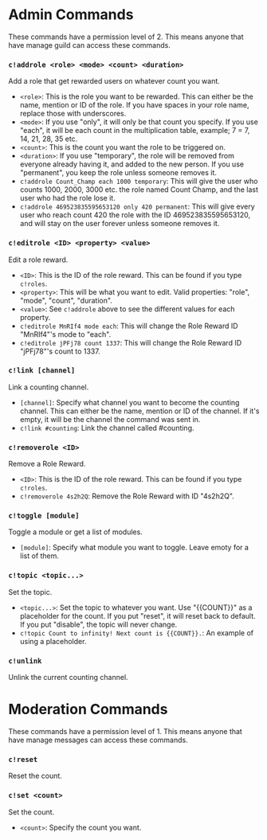 # Admin Commands

These commands have a permission level of 2. This means anyone that have manage guild can access these commands.

### `c!addrole <role> <mode> <count> <duration>`

Add a role that get rewarded users on whatever count you want.
- `<role>`: This is the role you want to be rewarded. This can either be the name, mention or ID of the role. If you have spaces in your role name, replace those with underscores.
- `<mode>`: If you use "only", it will only be that count you specify. If you use "each", it will be each count in the multiplication table, example; 7 = 7, 14, 21, 28, 35 etc.
- `<count>`: This is the count you want the role to be triggered on.
- `<duration>`: If you use "temporary", the role will be removed from everyone already having it, and added to the new person. If you use "permanent", you keep the role unless someone removes it.
- `c!addrole Count_Champ each 1000 temporary`: This will give the user who counts 1000, 2000, 3000 etc. the role named Count Champ, and the last user who had the role lose it.
- `c!addrole 469523835595653120 only 420 permanent`: This will give every user who reach count 420 the role with the ID 469523835595653120, and will stay on the user forever unless someone removes it.

### `c!editrole <ID> <property> <value>`

Edit a role reward.
- `<ID>`: This is the ID of the role reward. This can be found if you type `c!roles`.
- `<property>`: This will be what you want to edit. Valid properties: "role", "mode", "count", "duration".
- `<value>`: See `c!addrole` above to see the different values for each property.
- `c!editrole MnRIf4 mode each`: This will change the Role Reward ID "MnRIf4"'s mode to "each".
- `c!editrole jPFj78 count 1337`: This will change the Role Reward ID "jPFj78"'s count to 1337.

### `c!link [channel]`

Link a counting channel.
- `[channel]`: Specify what channel you want to become the counting channel. This can either be the name, mention or ID of the channel. If it's empty, it will be the channel the command was sent in.
- `c!link #counting`: Link the channel called #counting.

### `c!removerole <ID>`

Remove a Role Reward.
- `<ID>`: This is the ID of the role reward. This can be found if you type `c!roles`.
- `c!removerole 4s2h2Q`: Remove the Role Reward with ID "4s2h2Q".

### `c!toggle [module]`

Toggle a module or get a list of modules.
- `[module]`: Specify what module you want to toggle. Leave emoty for a list of them.

### `c!topic <topic...>`

Set the topic.
- `<topic...>`: Set the topic to whatever you want. Use "\{\{COUNT}}" as a placeholder for the count. If you put "reset", it will reset back to default. If you put "disable", the topic will never change.
- `c!topic Count to infinity! Next count is {{COUNT}}.`: An example of using a placeholder.

### `c!unlink`

Unlink the current counting channel.

# Moderation Commands

These commands have a permission level of 1. This means anyone that have manage messages can access these commands.

### `c!reset`

Reset the count.

### `c!set <count>`

Set the count.
- `<count>`: Specify the count you want.